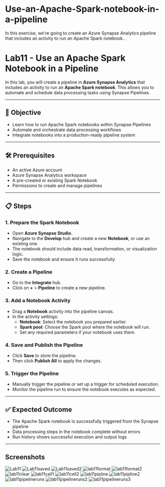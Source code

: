 # Use-an-Apache-Spark-notebook-in-a-pipeline
In this exercise, we're going to create an Azure Synapse Analytics pipeline that includes an activity to run an Apache Spark notebook..
# Lab11 - Use an Apache Spark Notebook in a Pipeline

In this lab, you will create a pipeline in **Azure Synapse Analytics** that includes an activity to run an **Apache Spark notebook**. This allows you to automate and schedule data processing tasks using Synapse Pipelines.

---

## 📌 Objective

- Learn how to run Apache Spark notebooks within Synapse Pipelines  
- Automate and orchestrate data processing workflows  
- Integrate notebooks into a production-ready pipeline system

---

## 🛠️ Prerequisites

- An active Azure account
- Azure Synapse Analytics workspace
- A pre-created or existing Spark Notebook
- Permissions to create and manage pipelines

---

## 📋 Steps

### 1. Prepare the Spark Notebook
- Open **Azure Synapse Studio**.
- Navigate to the **Develop** hub and create a new **Notebook**, or use an existing one.
- The notebook should include data read, transformation, or visualization logic.
- Save the notebook and ensure it runs successfully.

### 2. Create a Pipeline
- Go to the **Integrate** hub.
- Click on **+** > **Pipeline** to create a new pipeline.

### 3. Add a Notebook Activity
- Drag a **Notebook** activity into the pipeline canvas.
- In the activity settings:
  - **Notebook**: Select the notebook you prepared earlier.
  - **Spark pool**: Choose the Spark pool where the notebook will run.
  - Set any required parameters if your notebook uses them.

### 4. Save and Publish the Pipeline
- Click **Save** to store the pipeline.
- Then click **Publish All** to apply the changes.

### 5. Trigger the Pipeline
- Manually trigger the pipeline or set up a trigger for scheduled execution.
- Monitor the pipeline run to ensure the notebook executes as expected.

---

## ✅ Expected Outcome

- The Apache Spark notebook is successfully triggered from the Synapse pipeline
- Data processing steps in the notebook complete without errors
- Run history shows successful execution and output logs

---


## Screenshots

![Lab11](https://github.com/user-attachments/assets/721c4c32-589b-42b7-8b0b-4e06af722a3d)
![Lab11saved](https://github.com/user-attachments/assets/50d68573-020b-498d-bcf5-28babfafa7ae)
![Lab11saved2](https://github.com/user-attachments/assets/c67f43fd-e6cf-43d3-bcbd-33b4e3c94307)
![lab11format](https://github.com/user-attachments/assets/b2006d24-d362-4c81-89a2-907914eaa6c9)
![lab11format2](https://github.com/user-attachments/assets/ea73e8d6-c189-4d71-b1ea-54a8791657a2)
![lab11clear](https://github.com/user-attachments/assets/3e30a217-3266-4e73-978d-6e4849f102db)
![lab11cell1](https://github.com/user-attachments/assets/eeda5cac-ae56-48d7-9044-d919735f7348)
![lab11cell2](https://github.com/user-attachments/assets/de1af2ab-c4a1-47b1-8043-735869ce4481)
![lab11pipline](https://github.com/user-attachments/assets/3c326efc-7b09-4d33-8ea9-62513fe98552)
![lab11pipline2](https://github.com/user-attachments/assets/40a98737-8323-4251-8df8-1f347d79e457)
![lab11pipelineruns](https://github.com/user-attachments/assets/ce6fb007-7f7e-4277-a25a-12b6c738e616)
![lab11pipelineruns2](https://github.com/user-attachments/assets/1b3dd0a5-52ae-4dbe-a24a-f698ded9fb8e)
![lab11pipelineruns3](https://github.com/user-attachments/assets/c0e3b683-edc8-4d56-9c97-651d419528d2)
